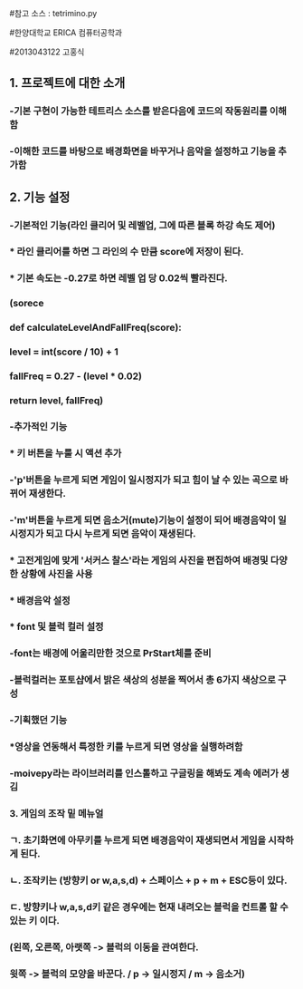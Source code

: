 #참고 소스 : tetrimino.py

#한양대학교 ERICA 컴퓨터공학과

#2013043122 고홍식

##  1. 프로젝트에 대한 소개

###   -기본 구현이 가능한 테트리스 소스를 받은다음에 코드의 작동원리를 이해함

###   -이해한 코드를 바탕으로 배경화면을 바꾸거나 음악을 설정하고 기능을 추가함

##  2. 기능 설정

###   -기본적인 기능(라인 클리어 및 레벨업, 그에 따른 블록 하강 속도 제어)

###     * 라인 클리어를 하면 그 라인의 수 만큼 score에 저장이 된다.

###     * 기본 속도는 -0.27로 하면 레벨 업 당 0.02씩 빨라진다.

###       (sorece

###         def calculateLevelAndFallFreq(score):

###           level = int(score / 10) + 1

###           fallFreq = 0.27 - (level * 0.02)

###           return level, fallFreq)

###     -추가적인 기능

###       * 키 버튼을 누룰 시 액션 추가

###     -'p'버튼을 누르게 되면 게임이 일시정지가 되고 힘이 날 수 있는 곡으로 바뀌어 재생한다.

###     -'m'버튼을 누르게 되면 음소거(mute)기능이 설정이 되어 배경음악이 일시정지가 되고 다시 누르게 되면 음악이 재생된다.

###       * 고전게임에 맞게 '서커스 찰스'라는 게임의 사진을 편집하여 배경및 다양한 상황에 사진을 사용

###       * 배경음악 설정

###       * font 및 블럭 컬러 설정

###     -font는 배경에 어울리만한 것으로 PrStart체를 준비

###     -블럭컬러는 포토샵에서 밝은 색상의 성분을 찍어서 총 6가지 색상으로 구성

###     -기획했던 기능

###     *영상을 연동해서 특정한 키를 누르게 되면 영상을 실행하려함

###     -moivepy라는 라이브러리를 인스톨하고 구글링을 해봐도 계속 에러가 생김

###   3. 게임의 조작 밑 메뉴얼

###     ㄱ. 초기화면에 아무키를 누르게 되면 배경음악이 재생되면서 게임을 시작하게 된다.

###      ㄴ. 조작키는 (방향키 or w,a,s,d) + 스페이스 + p + m + ESC등이 있다.

###      ㄷ. 방향키나 w,a,s,d키 같은 경우에는 현재 내려오는 블럭을 컨트롤 할 수 있는 키 이다.

###         (왼쪽, 오른쪽, 아랫쪽 -> 블럭의 이동을 관여한다.

###         윗쪽 -> 블럭의 모양을 바꾼다. / p -> 일시정지 / m -> 음소거)
